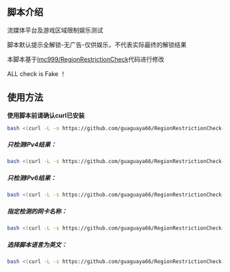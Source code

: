 

## 脚本介绍

流媒体平台及游戏区域限制娱乐测试

脚本默认提示全解锁-无广告-仅供娱乐，不代表实际最终的解锁结果

本脚本基于[lmc999/RegionRestrictionCheck](https://github.com/lmc999/RegionRestrictionCheck)代码进行修改



ALL check is Fake ！
## 使用方法

**使用脚本前请确认curl已安装**

````bash
bash <(curl -L -s https://github.com/guaguaya66/RegionRestrictionCheck-FakeTest/raw/main/check.sh)
````

##### 只检测IPv4结果：
````bash
bash <(curl -L -s https://github.com/guaguaya66/RegionRestrictionCheck-FakeTest/raw/main/check.sh) -M 4
````

##### 只检测IPv6结果：
````bash
bash <(curl -L -s https://github.com/guaguaya66/RegionRestrictionCheck-FakeTest/raw/main/check.sh) -M 6
````

##### 指定检测的网卡名称：
````bash
bash <(curl -L -s https://github.com/guaguaya66/RegionRestrictionCheck-FakeTest/raw/main/check.sh) -I eth0
````

##### 选择脚本语言为英文：
````bash
bash <(curl -L -s https://github.com/guaguaya66/RegionRestrictionCheck-FakeTest/raw/main/check.sh) -E
````

